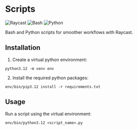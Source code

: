 # Scripts

![Raycast](https://img.shields.io/badge/Raycast-FF6363?style=flat-square&logo=raycast&logoColor=white)
![Bash](https://img.shields.io/badge/Bash-grey?style=flat-square&logo=gnu-bash&logoColor=white)
![Python](https://img.shields.io/badge/Python-grey?style=flat-square&logo=python&logoColor=white)


Bash and Python scripts for smoother workflows with Raycast.

## Installation
1. Create a virtual python environment:
```shell
python3.12 -m venv env
```

2. Install the required python packages:
```shell
env/bin/pip3.12 install -r requirements.txt
```

## Usage
Run a script using the virtual environment:
```shell
env/bin/python3.12 <script_name>.py
```
